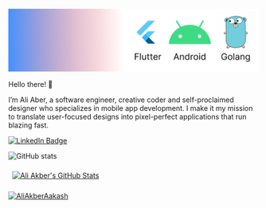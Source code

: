 ![Ali Akber's Github Banner](cover.png)

Hello there! 👋

I’m Ali Aber, a software engineer, creative coder and self-proclaimed designer who specializes in mobile app development. I make it my mission to translate user-focused designs into pixel-perfect  applications that run blazing fast.

[![LinkedIn Badge](https://img.shields.io/badge/LinkedIn-Profile-informational?style=flat&logo=linkedin&logoColor=white&color=0D76A8)](https://www.linkedin.com/in/ali-akber-247820139/)

![GitHub stats](https://github-readme-stats.vercel.app/api?username=AliAkberAakash&&show_icons=true&title_color=ffffff&icon_color=a4c639&text_color=daf7dc&bg_color=151515)

<a href="https://github.com/AliAkberAakash">
  <img align="center" style="margin:0.5rem" src="https://github-readme-stats.vercel.app/api?username=AliAkberAakash&show_icons=true&line_height=27&count_private=true&title_color=ffffff&text_color=c9cacc&icon_color=4AB097&bg_color=1A2B34" alt="Ali Akber's GitHub Stats" />

<p><img align="center" src="https://github-readme-streak-stats.herokuapp.com/?user=AliAkberAakash&" alt="AliAkberAakash"/></p>
